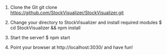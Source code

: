 1) Clone the Git
git clone  https://github.com/StockVisualizer/StockVisualizer.git

2) Change your directory to StockVisualizer and install required modules
$ cd StockVisualizer && npm install

3) Start the server!
$ npm start

4) Point your browser at http://localhost:3030/ and have fun!